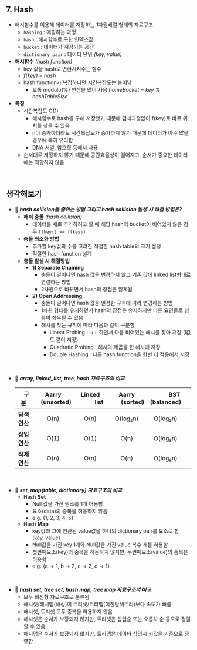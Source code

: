 ## 7. Hash
- 해시함수를 이용해 데이터를 저장하는 1차원배열 형태의 자료구조
    - `hashing` : 매핑하는 과정
    - `hash` : 해시함수로 구한 인덱스값
    - `bucket` : 데이터가 저장되는 공간
    - `dictionary pair` : 데이터 단위 _(key, value)_
- __해시함수__ _(hash function)_
    - key 값을 hash로 변환시켜주는 함수
    - _f(key) = hash_
    - hash function가 복잡하다면 시간복잡도는 늘어남
        - 보통 modulo(%) 연산을 많이 사용 _homeBucket = key % hashTableSize_
- __특징__
    - 시간복잡도 O(1)
        - 해시함수로 hash를 구해 저장했기 때문에 검색과정없이 f(key)로 바로 위치를 찾을 수 있음
        - n이 증가하더라도 시간복잡도가 증가하지 않기 때문에 데이터가 아주 많을 경우에 특히 유리함
        - DNA 서열, 암호학 등에서 사용
    - 순서대로 저장하지 않기 때문에 공간효율성이 떨어지고, 순서가 중요한 데이터에는 적합하지 않음
<br>

## 생각해보기
- :speech_balloon: ***hash collision을 줄이는 방법 그리고 hash collision 발생 시 해결 방법은?***
    - __해쉬 충돌__ _(hash collision)_
        - 데이터를 새로 추가하려고 할 때 해당 hash의 bucket이 비어있지 않은 경우 `f(key₁) == f(key₂)`
    - __충돌 최소화 방법__
        - 추가할 key값의 수를 고려한 적절한 hash table의 크기 설정
        - 적절한 hash function 설계
    - __충돌 발생 시 해결방법__
        - __1) Separate Chaining__
            - 충돌이 일어나면 hash 값을 변경하지 않고 기존 값에 linked list형태로 연결하는 방법
            - 2차원으로 바뀌면서 hash의 장점은 잃게됨
        - __2) Open Addressing__
            - 충돌이 일어나면 hash 값을 일정한 규칙에 따라 변경하는 방법
            - 1차원 형태를 유지하면서 hash의 장점은 유지하지만 다른 요인들로 성능이 좌우될 수 있음
            - 해시를 찾는 규칙에 따라 다음과 같이 구분함
                - Linear Probing : i++ 하면서 다음 비어있는 해시를 찾아 저장 (i값도 같이 저장)
                - Quadratic Probing : 해시의 제곱을 한 해시에 저장
                - Double Hashing : 다른 hash function을 한번 더 적용해서 저장
<br>

- :speech_balloon: ***array, linked_list, tree, hash 자료구조의 비교***

    |　구분　|Aarry<br>　(unsorted)　|Linked<br>　　　list　　　|Aarry<br>　　(sorted)　　|　　　BST　　　<br>(balanced)|　　　Hash　　　<br> |
    |:---:|:---:|:---:|:---:|:---:|:---:|
    | __탐색연산__ |O(n)|O(n)|O(log₂n)|O(log₂n)| __O(1)__ |
    | __삽입연산__ |O(1)|O(1)|O(n)|O(log₂n)| __O(1)__ |
    | __삭제연산__ |O(n)|O(n)|O(n)|O(log₂n)| __O(1)__ |
<br>

- :speech_balloon: ***set, map(table, dictionary) 자료구조의 비교***
    - Hash __Set__
        - Null 값을 가진 원소를 1개 허용함
        - 요소(data)의 중복을 허용하지 않음
        - e.g. {1, 2, 3, 4, 5}        
    - Hash __Map__
        - key값과 그에 연관된 value값을 하나의 dictionary pair를 요소로 함 (key, value)
        - Null값을 가진 key 1개와 Null값을 가진 value 복수 개를 허용함
        - 첫번째요소(key)의 중복을 허용하지 않지만, 두번째요소(value)의 중복은 허용함
        - e.g. {a -> 1, b -> 2, c -> 2, d -> 1}
<br>
        
- :speech_balloon: ***hash set, tree set, hash map, tree map 자료구조의 비교***
    - 모두 비선형 자료구조로 분류됨
    - 해시셋/해시맵(해싱)이 트리셋/트리맵(이진탐색트리)보다 속도가 빠름
    - 해시셋, 트리셋 모두 중복을 허용하지 않음
    - 해시셋은 순서가 보장되지 않지만, 트리셋은 삽입순 또는 오름차 순 등으로 정렬할 수 있음
    - 해시맵은 순서가 보장되지 않지만, 트리맵은 데이터 삽입시 키값을 기준으로 정렬함
